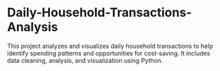 # Daily-Household-Transactions-Analysis
This project analyzes and visualizes daily household transactions to help identify spending patterns and opportunities for cost-saving. It includes data cleaning, analysis, and visualization using Python.
